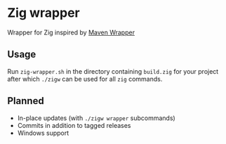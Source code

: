 # Zig wrapper

Wrapper for Zig inspired by [Maven Wrapper](https://maven.apache.org/wrapper/)

## Usage

Run `zig-wrapper.sh` in the directory containing `build.zig` for your project after which `./zigw` can be used for all `zig` commands.

## Planned

- In-place updates (with `./zigw wrapper` subcommands)
- Commits in addition to tagged releases
- Windows support

